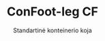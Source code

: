 ---
title: "ConFoot-leg CF"
subtitle: "Standartinė konteinerio koja"
mainImage: "/images/products/confoot-leg-cf-main.jpg"
gallery:
  - "/images/products/confoot-leg-cf-1.jpg"
  - "/images/products/confoot-leg-cf-2.jpg"
  - "/images/products/confoot-leg-cf-3.jpg"
shortDescription: "ConFoot-leg CF yra mūsų standartinis konteinerio kojų modelis, kuris sutrumpina konteinerių pervežimo ir iškraunimo laiką, leidžiant konteineriams palikti laukiančius iškraunimo, kad vairuotojams nereikėtų laukti."
technicalDescription: "CF modelis leidžia konteinerius naudoti kaip papildomą saugojimo erdvę, tuo pačiu metu visada būdamas pasirengęs pervežimui – tiesiog pastumkite priekabą po konteineriu, ir kelionė tęsiasi."
videoID: "C2KwnEb-npU"
specifications:
  - name: "Svoris"
    value: "24 kg už koją"
  - name: "Krovinio talpa"
    value: "34 tonos"
  - name: "Reguliavimo diapazonas"
    value: "1,043 mm iki 1,448 mm"
  - name: "Medžiaga"
    value: "Aukštos kokybės plienas"
price: "3.500 EUR"
priceVAT: "4.235 EUR"
pricingNotes: "Galimi kiekių nuolaidos. Susisiekite dėl išsamesnės informacijos."
buyLink: "/contact"
howToUse: |
  1. Pozicionuokite CF koją prie konteinerio kampo surinkimo elemento
  2. Suaktyvinkite užrakinimo mechanizmą
  3. Jei reikia, sureguliuokite aukštį diapazone nuo 1,043 mm iki 1,448 mm
  4. Pakartokite visiems reikiamiems kampams
  5. Nuleiskite priekabą ir važiuokite, palikdami konteinerį ant kojų
benefits:
  - title: "Laiko taupymas"
    description: "Sutrumpina konteinerių pervežimo ir iškraunimo laiką, nes konteineriai gali būti palikti laukti iškraunimo"
  - title: "Vairuotojų efektyvumas"
    description: "Vairuotojams nereikia laukti iškraunimo metu, todėl jie gali užsiimti kitomis užduotimis"
  - title: "Papildomas saugojimas"
    description: "Konteineriai gali būti naudojami kaip papildoma saugykla, kai nepervežami"
  - title: "Paruoštas judėjimui"
    description: "Konteineriai visada pasiruošę būti pervežami – tiesiog pastumkite priekabą po konteineriu, kad tęstumėte kelionę"
  - title: "Universalūs pritaikymai"
    description: "Tinka bendram naudojimui, saugojimui, tanko konteineriams ir įvairioms pramonės šakoms"
  - title: "Sąnaudų optimizavimas"
    description: "Optimizuoja sąnaudas ir laiko naudojimą, supaprastinant transporto ir saugojimo operacijas"
articleContent: |
  ## Kas yra ConFoot-leg CF?

  ConFoot-leg CF yra standartinis konteinerio kojų modelis, sukurtas supaprastinti transporto, saugojimo ir logistikos operacijas. Šis universalus sprendimas sumažina konteinerių pervežimo ir iškraunimo laiką, leidžiant konteineriams palikti laukiančius iškraunimo, todėl vairuotojams nereikia laukti. CF modelis paverčia konteinerius lankstoma saugykla, kuri visada pasiruošusi pervežimui, kai tik to prireikia.

  ## Pagrindiniai transporto ir logistikos pranašumai

  ConFoot-leg CF suteikia reikšmingų operacinių pranašumų verslams, veikiančioms konteinerių transporto ir logistikos srityje. Leidžiant konteineriams būti paliktiems ant kojų, kol jie laukia iškraunimo, galima optimizuoti vairuotojų laiką ir transporto priemonių panaudojimą. Vairuotojai gali pristatyti konteinerius ir iš karto tęsti savo kitą užduotį, taip išvengiant brangių laukimo laikotarpių, kurių metu vyksta kraunimo ir iškraunimo operacijos.

  Be to, konteineriai, aprūpinti CF kojomis, gali tarnauti kaip vertinga papildoma saugykla, kai jie nepervežami. Jie visada pasiruošę būti pervežami – tiesiog pastumkite priekabą po konteineriu, ir kelionė tęsiasi. Ši universalumas daro CF idealų sprendimą verslams, siekiantiems pagerinti savo logistikos efektyvumą ir saugojimo pajėgumą.

  ## Kaip tai veikia

  ConFoot-leg CF tvirtai pritvirtinamas prie konteinerio kampo surinkimo elementų, suteikdamas stabilų palaikymą, kai konteineris yra pozicionuojamas kraunimui, iškraunimui ar saugojimui. Kojos turi reguliavimo diapazoną nuo 1,043 mm iki 1,448 mm, leidžiančią jas pritaikyti įvairiomis darbo sąlygomis. Kiekviena koja sveria 24 kg, todėl jas lengva tvarkyti, o sistema užtikrina reikšmingą 34 tonų krovinio talpą.

  Montavimo procesas yra paprastas:
  1. Pozicionuokite CF kojas prie konteinerio kampo surinkimo elementų
  2. Suaktyvinkite užrakinimo mechanizmą, kad pritvirtintumėte kojas
  3. Nuoreguliuokite aukštį pagal jūsų konkrečius poreikius
  4. Nuleiskite priekabą ir važiuokite, palikdami konteinerį saugiai ant kojų

  Kai ateina laikas pervežti konteinerį, tiesiog pastumkite priekabą atgal po juo, pritvirtinkite konteinerį prie priekabos, nuimkite kojas ir tęskite kelionę.

  ## ConFoot-leg CF panaudojimo sritys

  ### Transporto įmonės
  Transporto įmonės labai pasinaudoja CF gebėjimu optimizuoti transporto parką. Vairuotojai gali pristatyti konteinerius klientų vietose ir iš karto tęsti savo kitą užduotį, o ne laukti kraunimo/iškraunimo operacijų metu. Šis efektyvumas žymiai didina esamų priekabų parko produktyvumą ir mažina operacines sąnaudas.

  ### Sandėliavimas ir platinimas
  Sandėliavimo ir platinimo operacijoms CF suteikia vertingos lankstumo konteinerių srautų valdyme. Konteineriai gali būti įrengti laikinose saugojimo zonose ant kojų, sukuriant papildomą buferinę talpą piko metu. Tai sumažina spūstis kraunamose zonose ir leidžia efektyviau suplanuoti kraunimo bei iškraunimo darbus.

  ### Gamybos įrenginiai
  Gamybos įrenginiai gali naudoti konteinerius su CF kojomis kaip lanksčią papildomą saugyklą žaliavoms ar pagamintiems produktams. Pozicionuodami konteinerius arti gamybos zonų, medžiagos yra lengvai prieinamos, taip sumažinamos tvarkymo išlaidos ir gerinamas gamybos efektyvumas.

  ### Mažmeninės prekybos operacijos
  Mažmeninės prekybos įmonės gali pasinaudoti CF kojomis sezoniniams saugojimo sprendimams, kai konteineriai yra strategiškai išdėstyti, palaikant atsargų valdymą piko metu. Šis požiūris suteikia ekonomišką papildomą pajėgumą, nereikalaujant nuolatinės patalpų plėtros.

  ## Techninės specifikacijos

  - **Krovinio talpa**: 34 tonos
  - **Svoris**: 24 kg už koją
  - **Reguliavimo diapazonas**: nuo 1,043 mm iki 1,448 mm
  - **Medžiaga**: Aukštos kokybės plienas su patvaria danga
  - **Suderinamumas**: Su standartiniais konteinerių kampo surinkimo elementais

  ConFoot-leg CF yra praktiškas sprendimas supaprastinti transporto ir saugojimo operacijas, suteikiantis verslams galimybę optimizuoti sąnaudas bei laiko naudojimą. Leidžiant konteineriams laukti iškraunimo ir naudojant juos kaip papildomą saugyklą, CF padeda įmonėms pasiekti didesnį efektyvumą ir lankstumą konteinerių tvarkymo procesuose.
---